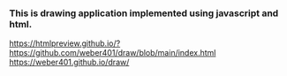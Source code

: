 ### This is drawing application implemented using javascript and html.
https://htmlpreview.github.io/?https://github.com/weber401/draw/blob/main/index.html
 https://weber401.github.io/draw/
